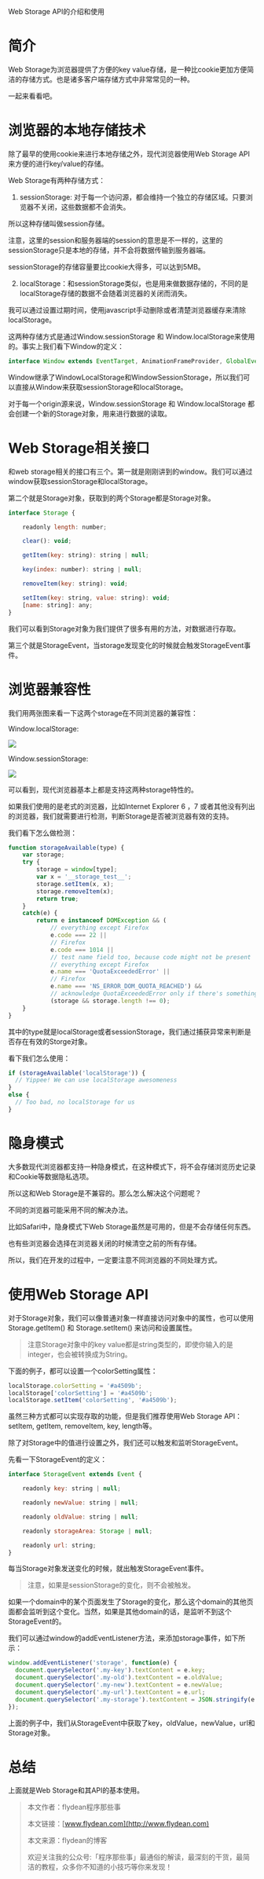 Web Storage API的介绍和使用

# 简介

Web Storage为浏览器提供了方便的key value存储，是一种比cookie更加方便简洁的存储方式。也是诸多客户端存储方式中非常常见的一种。

一起来看看吧。

# 浏览器的本地存储技术

除了最早的使用cookie来进行本地存储之外，现代浏览器使用Web Storage API来方便的进行key/value的存储。

Web Storage有两种存储方式：

1. sessionStorage: 对于每一个访问源，都会维持一个独立的存储区域。只要浏览器不关闭，这些数据都不会消失。

所以这种存储叫做session存储。

注意，这里的session和服务器端的session的意思是不一样的，这里的sessionStorage只是本地的存储，并不会将数据传输到服务器端。

sessionStorage的存储容量要比cookie大得多，可以达到5MB。

2. localStorage：和sessionStorage类似，也是用来做数据存储的，不同的是localStorage存储的数据不会随着浏览器的关闭而消失。

我可以通过设置过期时间，使用javascript手动删除或者清楚浏览器缓存来清除localStorage。

这两种存储方式是通过Window.sessionStorage 和 Window.localStorage来使用的。事实上我们看下Window的定义：

~~~js
interface Window extends EventTarget, AnimationFrameProvider, GlobalEventHandlers, WindowEventHandlers, WindowLocalStorage, WindowOrWorkerGlobalScope, WindowSessionStorage 
~~~

Window继承了WindowLocalStorage和WindowSessionStorage，所以我们可以直接从Window来获取sessionStorage和localStorage。

对于每一个origin源来说，Window.sessionStorage 和 Window.localStorage 都会创建一个新的Storage对象，用来进行数据的读取。

# Web Storage相关接口

和web storage相关的接口有三个。第一就是刚刚讲到的window。我们可以通过window获取sessionStorage和localStorage。

第二个就是Storage对象，获取到的两个Storage都是Storage对象。

~~~js
interface Storage {

    readonly length: number;

    clear(): void;

    getItem(key: string): string | null;

    key(index: number): string | null;

    removeItem(key: string): void;

    setItem(key: string, value: string): void;
    [name: string]: any;
}
~~~

我们可以看到Storage对象为我们提供了很多有用的方法，对数据进行存取。

第三个就是StorageEvent，当storage发现变化的时候就会触发StorageEvent事件。

# 浏览器兼容性

我们用两张图来看一下这两个storage在不同浏览器的兼容性：

Window.localStorage:

![](https://img-blog.csdnimg.cn/20201001151030903.png)

Window.sessionStorage:

![](https://img-blog.csdnimg.cn/20201001151042292.png)

可以看到，现代浏览器基本上都是支持这两种storage特性的。

如果我们使用的是老式的浏览器，比如Internet Explorer 6 ，7 或者其他没有列出的浏览器，我们就需要进行检测，判断Storage是否被浏览器有效的支持。

我们看下怎么做检测：

~~~js
function storageAvailable(type) {
    var storage;
    try {
        storage = window[type];
        var x = '__storage_test__';
        storage.setItem(x, x);
        storage.removeItem(x);
        return true;
    }
    catch(e) {
        return e instanceof DOMException && (
            // everything except Firefox
            e.code === 22 ||
            // Firefox
            e.code === 1014 ||
            // test name field too, because code might not be present
            // everything except Firefox
            e.name === 'QuotaExceededError' ||
            // Firefox
            e.name === 'NS_ERROR_DOM_QUOTA_REACHED') &&
            // acknowledge QuotaExceededError only if there's something already stored
            (storage && storage.length !== 0);
    }
}
~~~

其中的type就是localStorage或者sessionStorage，我们通过捕获异常来判断是否存在有效的Storge对象。

看下我们怎么使用：

~~~js
if (storageAvailable('localStorage')) {
  // Yippee! We can use localStorage awesomeness
}
else {
  // Too bad, no localStorage for us
}
~~~

# 隐身模式

大多数现代浏览器都支持一种隐身模式，在这种模式下，将不会存储浏览历史记录和Cookie等数据隐私选项。

所以这和Web Storage是不兼容的。那么怎么解决这个问题呢？

不同的浏览器可能采用不同的解决办法。

比如Safari中，隐身模式下Web Storage虽然是可用的，但是不会存储任何东西。

也有些浏览器会选择在浏览器关闭的时候清空之前的所有存储。

所以，我们在开发的过程中，一定要注意不同浏览器的不同处理方式。

# 使用Web Storage API

对于Storage对象，我们可以像普通对象一样直接访问对象中的属性，也可以使用Storage.getItem() 和 Storage.setItem() 来访问和设置属性。

> 注意Storage对象中的key value都是string类型的，即使你输入的是integer，也会被转换成为String。

下面的例子，都可以设置一个colorSetting属性：

~~~js
localStorage.colorSetting = '#a4509b';
localStorage['colorSetting'] = '#a4509b';
localStorage.setItem('colorSetting', '#a4509b');
~~~

虽然三种方式都可以实现存取的功能，但是我们推荐使用Web Storage API：setItem, getItem, removeItem, key, length等。

除了对Storage中的值进行设置之外，我们还可以触发和监听StorageEvent。

先看一下StorageEvent的定义：

~~~js
interface StorageEvent extends Event {

    readonly key: string | null;

    readonly newValue: string | null;

    readonly oldValue: string | null;

    readonly storageArea: Storage | null;

    readonly url: string;
}
~~~

每当Storage对象发送变化的时候，就出触发StorageEvent事件。

> 注意，如果是sessionStorage的变化，则不会被触发。

如果一个domain中的某个页面发生了Storage的变化，那么这个domain的其他页面都会监听到这个变化。当然，如果是其他domain的话，是监听不到这个StorageEvent的。

我们可以通过window的addEventListener方法，来添加storage事件，如下所示：

~~~js
window.addEventListener('storage', function(e) {  
  document.querySelector('.my-key').textContent = e.key;
  document.querySelector('.my-old').textContent = e.oldValue;
  document.querySelector('.my-new').textContent = e.newValue;
  document.querySelector('.my-url').textContent = e.url;
  document.querySelector('.my-storage').textContent = JSON.stringify(e.storageArea);
});
~~~

上面的例子中，我们从StorageEvent中获取了key，oldValue，newValue，url和Storage对象。

# 总结

上面就是Web Storage和其API的基本使用。

> 本文作者：flydean程序那些事
> 
> 本文链接：[www.flydean.com](http://www.flydean.com)
> 
> 本文来源：flydean的博客
> 
> 欢迎关注我的公众号:「程序那些事」最通俗的解读，最深刻的干货，最简洁的教程，众多你不知道的小技巧等你来发现！








